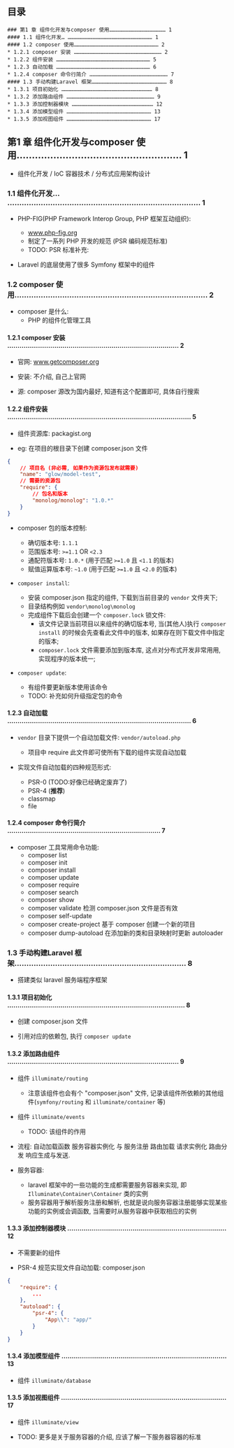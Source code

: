 ## 目录
```
### 第1 章 组件化开发与composer 使用……………………………………………… 1
#### 1.1 组件化开发… ……………………………………………………………………… 1
#### 1.2 composer 使用……………………………………………………………………… 2
* 1.2.1 composer 安装 ………………………………………………………………………… 2
* 1.2.2 组件安装 ……………………………………………………………………………… 5
* 1.2.3 自动加载 ……………………………………………………………………………… 6
* 1.2.4 composer 命令行简介 ………………………………………………………………… 7
#### 1.3 手动构建Laravel 框架……………………………………………………………… 8
* 1.3.1 项目初始化 …………………………………………………………………………… 8
* 1.3.2 添加路由组件 ………………………………………………………………………… 9
* 1.3.3 添加控制器模块 …………………………………………………………………… 12
* 1.3.4 添加模型组件 ……………………………………………………………………… 13
* 1.3.5 添加视图组件 ……………………………………………………………………… 17
```

## 第1 章 组件化开发与composer 使用……………………………………………… 1
* 组件化开发 / IoC 容器技术 / 分布式应用架构设计

### 1.1 组件化开发… ……………………………………………………………………… 1
* PHP-FIG(PHP Framework Interop Group, PHP 框架互动组织):
    * www.php-fig.org
    * 制定了一系列 PHP 开发的规范 (PSR 编码规范标准)
    * TODO: PSR 标准补充:

* Laravel 的底层使用了很多 Symfony 框架中的组件


### 1.2 composer 使用……………………………………………………………………… 2
* composer 是什么:
    * PHP 的组件化管理工具

#### 1.2.1 composer 安装 ………………………………………………………………………… 2
* 官网: www.getcomposer.org

* 安装: 不介绍, 自己上官网

* 源: composer 源改为国内最好, 知道有这个配置即可, 具体自行搜索

#### 1.2.2 组件安装 ……………………………………………………………………………… 5
* 组件资源库: packagist.org

* eg: 在项目的根目录下创建 composer.json 文件
```json
{
    // 项目名 (非必需, 如果作为资源包发布就需要)
    "name": "glow/model-test",
    // 需要的资源包
    "require": {
        // 包名和版本
        "monolog/monolog": "1.0.*"
    }
}
```

* composer 包的版本控制:
    * 确切版本号: `1.1.1`
    * 范围版本号: `>=1.1` OR `<2.3`
    * 通配符版本号: `1.0.*` (用于匹配 `>=1.0` 且 `<1.1` 的版本)
    * 赋值运算版本号: `~1.0` (用于匹配 `>=1.0` 且 `<2.0` 的版本)

* `composer install`:
    * 安装 composer.json 指定的组件, 下载到当前目录的 `vendor` 文件夹下;
    * 目录结构例如 `vendor\monolog\monolog`
    * 完成组件下载后会创建一个 `composer.lock` 锁文件:
        * 该文件记录当前项目以来组件的确切版本号, 当(其他人)执行 `composer install` 的时候会先查看此文件中的版本, 如果存在则下载文件中指定的版本;
        * `composer.lock` 文件需要添加到版本库, 这点对分布式开发非常用用, 实现程序的版本统一;

* `composer update`:
    * 有组件要更新版本使用该命令
    * TODO: 补充如何升级指定包的命令

#### 1.2.3 自动加载 ……………………………………………………………………………… 6
* `vendor` 目录下提供一个自动加载文件: `vendor/autoload.php`
    * 项目中 require 此文件即可使所有下载的组件实现自动加载

* 实现文件自动加载的四种规范形式:
    * PSR-0 (TODO:好像已经确定废弃了)
    * PSR-4 (**推荐**)
    * classmap
    * file

#### 1.2.4 composer 命令行简介 ………………………………………………………………… 7
* composer 工具常用命令功能:
    * composer list
    * composer init
    * composer install
    * composer update
    * composer require
    * composer search
    * composer show
    * composer validate         检测 composer.json 文件是否有效
    * composer self-update
    * composer create-project   基于 composer 创建一个新的项目
    * composer dump-autoload    在添加新的类和目录映射时更新 autoloader

### 1.3 手动构建Laravel 框架……………………………………………………………… 8
* 搭建类似 laravel 服务端程序框架

#### 1.3.1 项目初始化 …………………………………………………………………………… 8
* 创建 composer.json 文件

* 引用对应的依赖包, 执行 `composer update`

#### 1.3.2 添加路由组件 ………………………………………………………………………… 9
* 组件 `illuminate/routing`
    * 注意该组件也会有个 "composer.json" 文件, 记录该组件所依赖的其他组件(`symfony/routing` 和 `illuminate/container` 等)

* 组件 `illuminate/events`
    * TODO: 该组件的作用

* 流程: 自动加载函数 服务容器实例化 与 服务注册 路由加载 请求实例化 路由分发 响应生成与发送.

* 服务容器:
    * laravel 框架中的一些功能的生成都需要服务容器来实现, 即 `Illuminate\Container\Container` 类的实例
    * 服务容器用于解析服务注册和解析, 也就是说向服务容器注册能够实现某些功能的实例或会调函数, 当需要时从服务容器中获取相应的实例

#### 1.3.3 添加控制器模块 …………………………………………………………………… 12
* 不需要新的组件

* PSR-4 规范实现文件自动加载: composer.json
```json
{
    "require": {
        ...
    },
    "autoload": {
        "psr-4": {
            "App\\": "app/"
        }
    }
}
```

#### 1.3.4 添加模型组件 ……………………………………………………………………… 13
* 组件 `illuminate/database`

#### 1.3.5 添加视图组件 ……………………………………………………………………… 17
* 组件 `illuminate/view`

* TODO: 更多是关于服务容器的介绍, 应该了解一下服务器容器的标准
